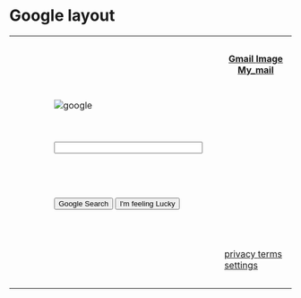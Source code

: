 <html> 
 <head> 
  <h1>Google layout</h1> 
</head> 
 <body> 
   <table style="width:100%;">
   <tr>
      <th colspan="2"width="450" height="100"></th>
      <th width="50" height="20">
   <a href="https://www.google.com">Gmail </a>
  <a href="https://happywall-img-gallery.imgix.net/1524/lion_ii_display.jpg">Image </a>
       <a href="mailto:panthaganimadhavan143@gmail.com?subject = Feedback&body = Message">My_mail</a>
   </th>
   </tr>
    <tr>
      <td rowspan="4" width="450" height="100"></td>
    </tr>
   <tr>
      <td width="300" height="50"><img src="https://www.google.com/images/branding/googlelogo/1x/googlelogo_color_272x92dp.png" alt="google"></td>
   </tr>
   <tr> 
    <td height="100"><input type="text" size="30" ></td>
 </tr>
      <tr> 
      <td width="450" height="100"><input type="submit" value="Google Search" class="button">
       <input type="submit" value="I'm feeling Lucky" class="button">
       </td>
 </tr>
   <tr>
    <td colspan="2" width="450" height="100"></td>
   <td width="450" height="100">
    <a href="https://www.google.com">privacy </a>
     <a href="https://www.google.com">terms </a>
    <a href="https://www.google.com">settings</a>
    </td>
 </tr>
</table>
